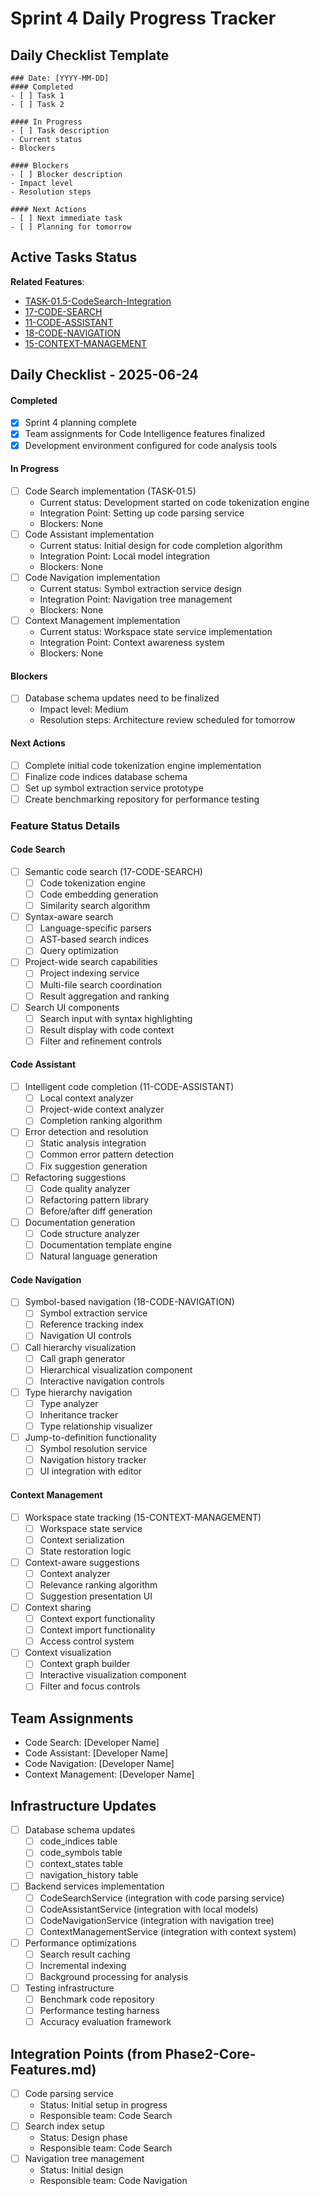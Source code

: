 # Sprint 4 Daily Progress Tracker

## Daily Checklist Template
```
### Date: [YYYY-MM-DD]
#### Completed
- [ ] Task 1
- [ ] Task 2

#### In Progress
- [ ] Task description
- Current status
- Blockers

#### Blockers
- [ ] Blocker description
- Impact level
- Resolution steps

#### Next Actions
- [ ] Next immediate task
- [ ] Planning for tomorrow
```

## Active Tasks Status
**Related Features**: 
- [TASK-01.5-CodeSearch-Integration](/epics/TASK-01.5-CodeSearch-Integration.md)
- [17-CODE-SEARCH](/work-items/17-CODE-SEARCH.md)
- [11-CODE-ASSISTANT](/work-items/11-CODE-ASSISTANT.md)
- [18-CODE-NAVIGATION](/work-items/18-CODE-NAVIGATION.md)
- [15-CONTEXT-MANAGEMENT](/work-items/15-CONTEXT-MANAGEMENT.md)

## Daily Checklist - 2025-06-24

#### Completed
- [x] Sprint 4 planning complete
- [x] Team assignments for Code Intelligence features finalized
- [x] Development environment configured for code analysis tools

#### In Progress
- [ ] Code Search implementation (TASK-01.5)
  - Current status: Development started on code tokenization engine
  - Integration Point: Setting up code parsing service
  - Blockers: None
- [ ] Code Assistant implementation
  - Current status: Initial design for code completion algorithm
  - Integration Point: Local model integration
  - Blockers: None
- [ ] Code Navigation implementation
  - Current status: Symbol extraction service design
  - Integration Point: Navigation tree management
  - Blockers: None
- [ ] Context Management implementation
  - Current status: Workspace state service implementation
  - Integration Point: Context awareness system
  - Blockers: None

#### Blockers
- [ ] Database schema updates need to be finalized
  - Impact level: Medium
  - Resolution steps: Architecture review scheduled for tomorrow

#### Next Actions
- [ ] Complete initial code tokenization engine implementation
- [ ] Finalize code indices database schema
- [ ] Set up symbol extraction service prototype
- [ ] Create benchmarking repository for performance testing

### Feature Status Details

#### Code Search
- [ ] Semantic code search (17-CODE-SEARCH)
  - [ ] Code tokenization engine
  - [ ] Code embedding generation
  - [ ] Similarity search algorithm
- [ ] Syntax-aware search
  - [ ] Language-specific parsers
  - [ ] AST-based search indices
  - [ ] Query optimization
- [ ] Project-wide search capabilities
  - [ ] Project indexing service
  - [ ] Multi-file search coordination
  - [ ] Result aggregation and ranking
- [ ] Search UI components
  - [ ] Search input with syntax highlighting
  - [ ] Result display with code context
  - [ ] Filter and refinement controls

#### Code Assistant
- [ ] Intelligent code completion (11-CODE-ASSISTANT)
  - [ ] Local context analyzer
  - [ ] Project-wide context analyzer
  - [ ] Completion ranking algorithm
- [ ] Error detection and resolution
  - [ ] Static analysis integration
  - [ ] Common error pattern detection
  - [ ] Fix suggestion generation
- [ ] Refactoring suggestions
  - [ ] Code quality analyzer
  - [ ] Refactoring pattern library
  - [ ] Before/after diff generation
- [ ] Documentation generation
  - [ ] Code structure analyzer
  - [ ] Documentation template engine
  - [ ] Natural language generation

#### Code Navigation
- [ ] Symbol-based navigation (18-CODE-NAVIGATION)
  - [ ] Symbol extraction service
  - [ ] Reference tracking index
  - [ ] Navigation UI controls
- [ ] Call hierarchy visualization
  - [ ] Call graph generator
  - [ ] Hierarchical visualization component
  - [ ] Interactive navigation controls
- [ ] Type hierarchy navigation
  - [ ] Type analyzer
  - [ ] Inheritance tracker
  - [ ] Type relationship visualizer
- [ ] Jump-to-definition functionality
  - [ ] Symbol resolution service
  - [ ] Navigation history tracker
  - [ ] UI integration with editor

#### Context Management
- [ ] Workspace state tracking (15-CONTEXT-MANAGEMENT)
  - [ ] Workspace state service
  - [ ] Context serialization
  - [ ] State restoration logic
- [ ] Context-aware suggestions
  - [ ] Context analyzer
  - [ ] Relevance ranking algorithm
  - [ ] Suggestion presentation UI
- [ ] Context sharing
  - [ ] Context export functionality
  - [ ] Context import functionality
  - [ ] Access control system
- [ ] Context visualization
  - [ ] Context graph builder
  - [ ] Interactive visualization component
  - [ ] Filter and focus controls

## Team Assignments
- Code Search: [Developer Name]
- Code Assistant: [Developer Name]
- Code Navigation: [Developer Name]
- Context Management: [Developer Name]

## Infrastructure Updates
- [ ] Database schema updates
  - [ ] code_indices table
  - [ ] code_symbols table
  - [ ] context_states table
  - [ ] navigation_history table
- [ ] Backend services implementation
  - [ ] CodeSearchService (integration with code parsing service)
  - [ ] CodeAssistantService (integration with local models)
  - [ ] CodeNavigationService (integration with navigation tree)
  - [ ] ContextManagementService (integration with context system)
- [ ] Performance optimizations
  - [ ] Search result caching
  - [ ] Incremental indexing
  - [ ] Background processing for analysis
- [ ] Testing infrastructure
  - [ ] Benchmark code repository
  - [ ] Performance testing harness
  - [ ] Accuracy evaluation framework

## Integration Points (from Phase2-Core-Features.md)
- [ ] Code parsing service
  - Status: Initial setup in progress
  - Responsible team: Code Search
- [ ] Search index setup
  - Status: Design phase
  - Responsible team: Code Search
- [ ] Navigation tree management
  - Status: Initial design
  - Responsible team: Code Navigation